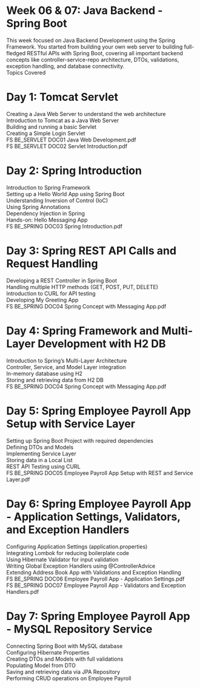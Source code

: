 # Week 06 & 07: Java Backend - Spring Boot

This week focused on Java Backend Development using the Spring Framework. You started from building your own web server to building full-fledged RESTful APIs with Spring Boot, covering all important backend concepts like controller-service-repo architecture, DTOs, validations, exception handling, and database connectivity.\
Topics Covered

# Day 1: Tomcat Servlet

Creating a Java Web Server to understand the web architecture\
Introduction to Tomcat as a Java Web Server\
Building and running a basic Servlet\
Creating a Simple Login Servlet\
FS BE_SERVLET DOC01 Java Web Development.pdf\
FS BE_SERVLET DOC02 Servlet Introduction.pdf

# Day 2: Spring Introduction

Introduction to Spring Framework\
Setting up a Hello World App using Spring Boot\
Understanding Inversion of Control (IoC)\
Using Spring Annotations\
Dependency Injection in Spring\
Hands-on: Hello Messaging App\
FS BE_SPRING DOC03 Spring Introduction.pdf

# Day 3: Spring REST API Calls and Request Handling

Developing a REST Controller in Spring Boot\
Handling multiple HTTP methods (GET, POST, PUT, DELETE)\
Introduction to CURL for API testing\
Developing My Greeting App\
FS BE_SPRING DOC04 Spring Concept with Messaging App.pdf

# Day 4: Spring Framework and Multi-Layer Development with H2 DB

Introduction to Spring’s Multi-Layer Architecture\
Controller, Service, and Model Layer integration\
In-memory database using H2\
Storing and retrieving data from H2 DB\
FS BE_SPRING DOC04 Spring Concept with Messaging App.pdf

# Day 5: Spring Employee Payroll App Setup with Service Layer

Setting up Spring Boot Project with required dependencies\
Defining DTOs and Models\
Implementing Service Layer\
Storing data in a Local List\
REST API Testing using CURL\
FS BE_SPRING DOC05 Employee Payroll App Setup with REST and Service Layer.pdf

# Day 6: Spring Employee Payroll App - Application Settings, Validators, and Exception Handlers

Configuring Application Settings (application.properties)\
Integrating Lombok for reducing boilerplate code\
Using Hibernate Validator for input validation\
Writing Global Exception Handlers using @ControllerAdvice\
Extending Address Book App with Validations and Exception Handling\
FS BE_SPRING DOC06 Employee Payroll App - Application Settings.pdf\
FS BE_SPRING DOC07 Employee Payroll App - Validators and Exception Handlers.pdf

# Day 7: Spring Employee Payroll App - MySQL Repository Service

Connecting Spring Boot with MySQL database\
Configuring Hibernate Properties\
Creating DTOs and Models with full validations\
Populating Model from DTO\
Saving and retrieving data via JPA Repository\
Performing CRUD operations on Employee Payroll
